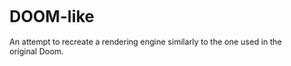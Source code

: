 # DOOM-like
An attempt to recreate a rendering engine similarly to the one used in the original Doom.
